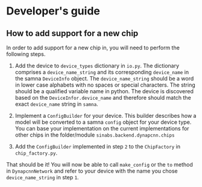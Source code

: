 Developer's guide
=================

How to add support for a new chip
---------------------------------

In order to add support for a new chip in, you will need to perform the following steps.

1. Add the device to `device_types` dictionary in `io.py`.
   The dictionary comprises a `device_name_string` and its corresponding `device_name` in the samna `DeviceInfo` object.
   The `device_name_string` should be a word in lower case alphabets with no spaces or special characters. 
   The string should be a qualified variable name in python.
   The device is discovered based on the `DeviceInfor.device_name` and therefore should match the exact `device_name` string in `samna`.
   
2. Implement a `ConfigBuilder` for your device. 
   This builder describes how a model will be converted to a samna `config` object for your device type.
   You can base your implementation on the current implementations for other chips in the folder/module `sinabs.backend.dynapcnn.chips`
   
3. Add the `ConfigBuilder` implemented in step `2` to the `ChipFactory` in `chip_factory.py`.

That should be it! 
You will now be able to call `make_config` or the `to` method in `DynapcnnNetwork` 
and refer to your device with the name you chose `device_name_string` in step `1`.
